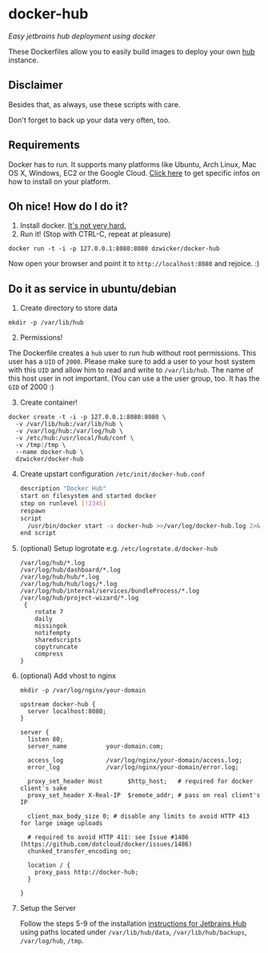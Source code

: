 
# docker-hub

*Easy jetbrains hub deployment using docker*

These Dockerfiles allow you to easily build images to deploy your own [hub](http://www.jetbrains.com/hub/) instance.

## Disclaimer
Besides that, as always, use these scripts with care.

Don't forget to back up your data very often, too.

## Requirements
Docker has to run. It supports many platforms like Ubuntu, Arch Linux, Mac OS X, Windows, EC2 or the Google Cloud.
[Click here](http://docs.docker.io/en/latest/installation/) to get specific infos on how to install on your platform.

## Oh nice! How do I do it?
1. Install docker. [It's not very hard.](http://docs.docker.io/en/latest/installation/)
2. Run it! (Stop with CTRL-C, repeat at pleasure)

  `docker run -t -i -p 127.0.0.1:8080:8080 dzwicker/docker-hub`



Now open your browser and point it to `http://localhost:8080` and rejoice. :)

## Do it as service in ubuntu/debian
1. Create directory to store data
  
  `mkdir -p /var/lib/hub`

2. Permissions!

  The Dockerfile creates a `hub` user to run hub without root permissions. This user has a `UID` of `2000`. Please make sure to add a user to your host system with this `UID` and allow him to read and write to `/var/lib/hub`. The name of this host user in not important. (You can use a the user group, too. It has the `GID` of 2000 :)
  
3. Create container!

  ```
  docker create -t -i -p 127.0.0.1:8080:8080 \ 
  	-v /var/lib/hub:/var/lib/hub \ 
  	-v /var/log/hub:/var/log/hub \
  	-v /etc/hub:/usr/local/hub/conf \
  	-v /tmp:/tmp \
  	--name docker-hub \
  	dzwicker/docker-hub
  ```

4. Create upstart configuration `/etc/init/docker-hub.conf`

	``` bash
	description "Docker Hub"
	start on filesystem and started docker
	stop on runlevel [!2345]
	respawn
	script
	  /usr/bin/docker start -a docker-hub >>/var/log/docker-hub.log 2>&1
	end script

	```
5. (optional) Setup logrotate e.g. `/etc/logrotate.d/docker-hub`


	```
	/var/log/hub/*.log
	/var/log/hub/dashboard/*.log 
	/var/log/hub/hub/*.log 
	/var/log/hub/hub/logs/*.log 
	/var/log/hub/internal/services/bundleProcess/*.log 
	/var/log/hub/project-wizard/*.log 
	 {
	    rotate 7
	    daily
	    missingok
	    notifempty
	    sharedscripts
	    copytruncate
	    compress
	}
	```
6. (optional) Add vhost to nginx

	`mkdir -p /var/log/nginx/your-domain`

	```
	upstream docker-hub {
	  server localhost:8080;
	}

	server {
	  listen 80;
	  server_name           your-domain.com;

	  access_log            /var/log/nginx/your-domain/access.log;
	  error_log             /var/log/nginx/your-domain/error.log;

	  proxy_set_header Host       $http_host;   # required for docker client's sake
	  proxy_set_header X-Real-IP  $remote_addr; # pass on real client's IP

	  client_max_body_size 0; # disable any limits to avoid HTTP 413 for large image uploads

	  # required to avoid HTTP 411: see Issue #1486 (https://github.com/dotcloud/docker/issues/1486)
	  chunked_transfer_encoding on;

	  location / {
	    proxy_pass http://docker-hub;
	  }

	}
	```
7. Setup the Server
	
	Follow the steps 5-9 of the installation [instructions for Jetbrains Hub](https://www.jetbrains.com/hub/help/1.0/Installing-Hub-with-Zip-Distribution.html) using paths located under `/var/lib/hub/data`, `/var/lib/hub/backups`, `/var/log/hub`, `/tmp`.
